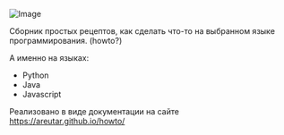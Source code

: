 ![Image](https://source.unsplash.com/collection/881815 "Просто красивая картинка")

Сборник простых рецептов, как сделать что-то на выбранном языке программирования. (howto?)

А именно на языках:
+ Python
+ Java
+ Javascript

Реализовано в виде документации на сайте https://areutar.github.io/howto/